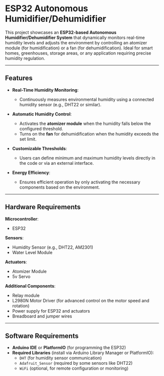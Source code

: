 # ESP32 Autonomous Humidifier/Dehumidifier

This project showcases an **ESP32-based Autonomous Humidifier/Dehumidifier System** that dynamically monitors real-time humidity levels and adjusts the environment by controlling an atomizer module (for humidification) or a fan (for dehumidification). Ideal for smart homes, greenhouses, storage areas, or any application requiring precise humidity regulation.

---

## Features

- **Real-Time Humidity Monitoring**:
  - Continuously measures environmental humidity using a connected humidity sensor (e.g., DHT22 or similar).

- **Automatic Humidity Control**:
  - Activates the **atomizer module** when the humidity falls below the configured threshold.
  - Turns on the **fan** for dehumidification when the humidity exceeds the set limit.

- **Customizable Thresholds**:
  - Users can define minimum and maximum humidity levels directly in the code or via an external interface.

- **Energy Efficiency**:
  - Ensures efficient operation by only activating the necessary components based on the environment.

---

## Hardware Requirements

 **Microcontroller**:
  - ESP32
    
 **Sensors**:
  - Humidity Sensor (e.g., DHT22, AM2301)
  - Water Level Module

 **Actuators**:
  - Atomizer Module
  - 5v Servo

 **Additional Components**:
  - Relay module
  - L2980N Motor Driver (for advanced control on the motor speed and rotation)
  - Power supply for ESP32 and actuators
  - Breadboard and jumper wires

---

## Software Requirements

- **Arduino IDE** or **PlatformIO** (for programming the ESP32)
- **Required Libraries** (install via Arduino Library Manager or PlatformIO):
  - `DHT` (for humidity sensor communication)
  - `Adafruit_Sensor` (required by some sensors like DHT22)
  - `WiFi` (optional, for remote configuration or monitoring)
